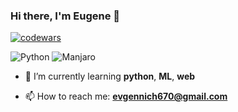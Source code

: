 ### Hi there, I'm Eugene 👋

[![codewars](https://www.codewars.com/users/eugene670/badges/small)](https://www.codewars.com/users/eugene670)

![Python](https://img.shields.io/badge/python-3670A0?style=for-the-badge&logo=python&logoColor=ffdd54)
![Manjaro](https://img.shields.io/badge/Manjaro-35BF5C?style=for-the-badge&logo=Manjaro&logoColor=white)

* 🌱 I’m currently learning **python**, **ML**, **web**

* 📫 How to reach me: **evgennich670@gmail.com**


<!--
**garoldshea/garoldshea** is a ✨ _special_ ✨ repository because its `README.md` (this file) appears on your GitHub profile.

Here are some ideas to get you started:

- 🔭 I’m currently working on ...
- 🌱 I’m currently learning ...
- 👯 I’m looking to collaborate on ...
- 🤔 I’m looking for help with ...
- 💬 Ask me about ...

- 😄 Pronouns: ...
- ⚡ Fun fact: ...
-->
